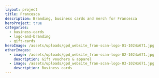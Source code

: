 ```yaml
---
layout: project
title: Francesca
description: Branding, business cards and merch for Francesca
heroProject: true
categories:
  - business-cards
  - logo-and-branding
  - gift-cards
heroImage: /assets/uploads/gpd_website_fran-scan-logo-01-1024x671.jpg
otherImages:
  - image: /assets/uploads/gpd_website_fran-scan-logo-02-1024x671.jpg
    description: Gift vouchers & apparel
  - image: /assets/uploads/gpd_website_fran-scan-logo-03-1024x671.jpg
    description: Business cards
---
```

